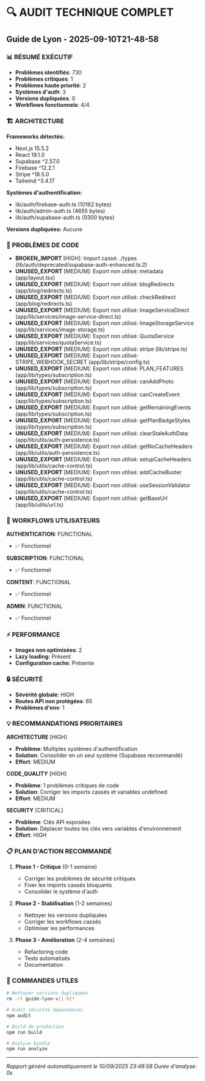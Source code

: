 # 🔍 AUDIT TECHNIQUE COMPLET
## Guide de Lyon - 2025-09-10T21-48-58

### 📊 RÉSUMÉ EXÉCUTIF
- **Problèmes identifiés**: 730
- **Problèmes critiques**: 1
- **Problèmes haute priorité**: 2
- **Systèmes d'auth**: 3
- **Versions dupliquées**: 0
- **Workflows fonctionnels**: 4/4

### 🏗️ ARCHITECTURE
**Frameworks détectés:**
- Next.js 15.5.2
- React 19.1.0
- Supabase ^2.57.0
- Firebase ^12.2.1
- Stripe ^18.5.0
- Tailwind ^3.4.17

**Systèmes d'authentification:**
- lib/auth/firebase-auth.ts (10162 bytes)
- lib/auth/admin-auth.ts (4655 bytes)
- lib/auth/supabase-auth.ts (9300 bytes)

**Versions dupliquées:**
Aucune

### 🐛 PROBLÈMES DE CODE
- **BROKEN_IMPORT** [HIGH]: Import cassé: ./types (lib/auth/deprecated/supabase-auth-enhanced.ts:2)
- **UNUSED_EXPORT** [MEDIUM]: Export non utilisé: metadata (app/layout.tsx)
- **UNUSED_EXPORT** [MEDIUM]: Export non utilisé: blogRedirects (app/blog/redirects.ts)
- **UNUSED_EXPORT** [MEDIUM]: Export non utilisé: checkRedirect (app/blog/redirects.ts)
- **UNUSED_EXPORT** [MEDIUM]: Export non utilisé: ImageServiceDirect (app/lib/services/image-service-direct.ts)
- **UNUSED_EXPORT** [MEDIUM]: Export non utilisé: ImageStorageService (app/lib/services/image-storage.ts)
- **UNUSED_EXPORT** [MEDIUM]: Export non utilisé: QuotaService (app/lib/services/quotaService.ts)
- **UNUSED_EXPORT** [MEDIUM]: Export non utilisé: stripe (lib/stripe.ts)
- **UNUSED_EXPORT** [MEDIUM]: Export non utilisé: STRIPE_WEBHOOK_SECRET (app/lib/stripe/config.ts)
- **UNUSED_EXPORT** [MEDIUM]: Export non utilisé: PLAN_FEATURES (app/lib/types/subscription.ts)
- **UNUSED_EXPORT** [MEDIUM]: Export non utilisé: canAddPhoto (app/lib/types/subscription.ts)
- **UNUSED_EXPORT** [MEDIUM]: Export non utilisé: canCreateEvent (app/lib/types/subscription.ts)
- **UNUSED_EXPORT** [MEDIUM]: Export non utilisé: getRemainingEvents (app/lib/types/subscription.ts)
- **UNUSED_EXPORT** [MEDIUM]: Export non utilisé: getPlanBadgeStyles (app/lib/types/subscription.ts)
- **UNUSED_EXPORT** [MEDIUM]: Export non utilisé: clearStaleAuthData (app/lib/utils/auth-persistence.ts)
- **UNUSED_EXPORT** [MEDIUM]: Export non utilisé: getNoCacheHeaders (app/lib/utils/auth-persistence.ts)
- **UNUSED_EXPORT** [MEDIUM]: Export non utilisé: setupCacheHeaders (app/lib/utils/cache-control.ts)
- **UNUSED_EXPORT** [MEDIUM]: Export non utilisé: addCacheBuster (app/lib/utils/cache-control.ts)
- **UNUSED_EXPORT** [MEDIUM]: Export non utilisé: useSessionValidator (app/lib/utils/cache-control.ts)
- **UNUSED_EXPORT** [MEDIUM]: Export non utilisé: getBaseUrl (app/lib/utils/url.ts)

### 🔄 WORKFLOWS UTILISATEURS
**AUTHENTICATION**: FUNCTIONAL
  - ✅ Fonctionnel

**SUBSCRIPTION**: FUNCTIONAL
  - ✅ Fonctionnel

**CONTENT**: FUNCTIONAL
  - ✅ Fonctionnel

**ADMIN**: FUNCTIONAL
  - ✅ Fonctionnel

### ⚡ PERFORMANCE
- **Images non optimisées**: 2
- **Lazy loading**: Présent
- **Configuration cache**: Présente

### 🔒 SÉCURITÉ
- **Sévérité globale**: HIGH
- **Routes API non protégées**: 65
- **Problèmes d'env**: 1

### 💡 RECOMMANDATIONS PRIORITAIRES
**ARCHITECTURE** [HIGH]
- **Problème**: Multiples systèmes d'authentification
- **Solution**: Consolider en un seul système (Supabase recommandé)
- **Effort**: MEDIUM

**CODE_QUALITY** [HIGH]
- **Problème**: 1 problèmes critiques de code
- **Solution**: Corriger les imports cassés et variables undefined
- **Effort**: MEDIUM

**SECURITY** [CRITICAL]
- **Problème**: Clés API exposées
- **Solution**: Déplacer toutes les clés vers variables d'environnement
- **Effort**: HIGH

### 📋 PLAN D'ACTION RECOMMANDÉ
1. **Phase 1 - Critique** (0-1 semaine)
   - Corriger les problèmes de sécurité critiques
   - Fixer les imports cassés bloquants
   - Consolider le système d'auth

2. **Phase 2 - Stabilisation** (1-2 semaines)
   - Nettoyer les versions dupliquées
   - Corriger les workflows cassés
   - Optimiser les performances

3. **Phase 3 - Amélioration** (2-4 semaines)
   - Refactoring code
   - Tests automatisés
   - Documentation

### 🔧 COMMANDES UTILES
```bash
# Nettoyer versions dupliquées
rm -rf guide-lyon-v[1-9]*

# Audit sécurité dépendances
npm audit

# Build de production
npm run build

# Analyse bundle
npm run analyze
```

---
*Rapport généré automatiquement le 10/09/2025 23:48:58*
*Durée d'analyse: 0s*
